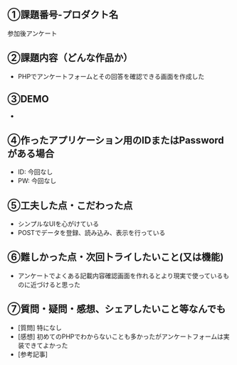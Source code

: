 ## ①課題番号-プロダクト名
参加後アンケート

## ②課題内容（どんな作品か）

- PHPでアンケートフォームとその回答を確認できる画面を作成した

## ③DEMO
- 

## ④作ったアプリケーション用のIDまたはPasswordがある場合

- ID: 今回なし
- PW: 今回なし

## ⑤工夫した点・こだわった点

- シンプルなUIを心がけている
- POSTでデータを登録、読み込み、表示を行っている

## ⑥難しかった点・次回トライしたいこと(又は機能)

- アンケートでよくある記載内容確認画面を作れるとより現実で使っているものに近づけると思った

## ⑦質問・疑問・感想、シェアしたいこと等なんでも

- [質問] 特になし
- [感想] 初めてのPHPでわからないことも多かったがアンケートフォームは実装できてよかった
- [参考記事]